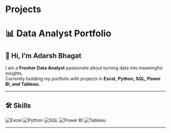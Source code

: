 # Projects
# 📊 Data Analyst Portfolio  

## 👋 Hi, I’m Adarsh Bhagat  
I am a **Fresher Data Analyst** passionate about turning data into meaningful insights.  
Currently building my portfolio with projects in **Excel, Python, SQL, Power BI, and Tableau**.  

---

## 🛠️ Skills  

![Excel](https://img.shields.io/badge/Excel-217346?style=for-the-badge&logo=microsoft-excel&logoColor=white)
![Python](https://img.shields.io/badge/Python-3776AB?style=for-the-badge&logo=python&logoColor=white)
![SQL](https://img.shields.io/badge/SQL-003B57?style=for-the-badge&logo=databricks&logoColor=white)
![Power BI](https://img.shields.io/badge/Power%20BI-F2C811?style=for-the-badge&logo=powerbi&logoColor=black)
![Tableau](https://img.shields.io/badge/Tableau-E97627?style=for-the-badge&logo=tableau&logoColor=white)

---

